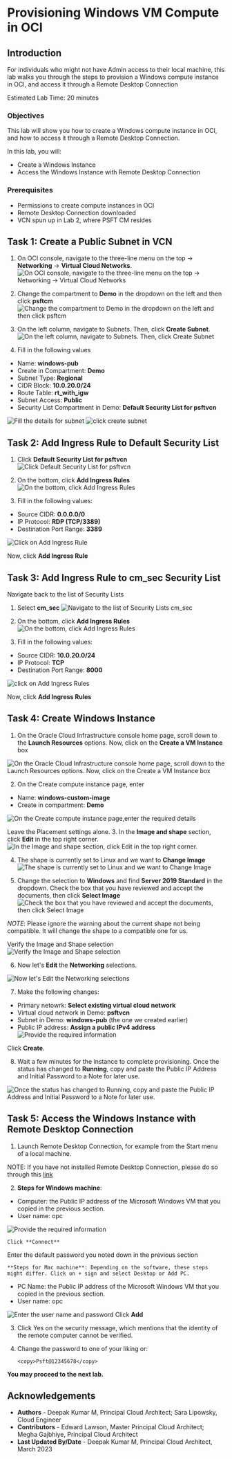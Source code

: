# Provisioning Windows VM Compute in OCI

## Introduction

For individuals who might not have Admin access to their local machine, this lab walks you through the steps to provision a Windows compute instance in OCI, and access it through a Remote Desktop Connection

Estimated Lab Time: 20 minutes

### Objectives

This lab will show you how to create a Windows compute instance in OCI, and how to access it through a Remote Desktop Connection.

In this lab, you will:
* Create a Windows Instance
* Access the Windows Instance with Remote Desktop Connection

### Prerequisites
- Permissions to create compute instances in OCI
- Remote Desktop Connection downloaded
- VCN spun up in Lab 2, where PSFT CM resides

## Task 1: Create a Public Subnet in VCN
1. On OCI console, navigate to the three-line menu on the top -> **Networking** -> **Virtual Cloud Networks**.
  ![On OCI console, navigate to the three-line menu on the top -> Networking -> Virtual Cloud Networks](./images/navvcn.png "")

2. Change the compartment to **Demo** in the dropdown on the left and then click **psftcm**
  ![Change the compartment to Demo in the dropdown on the left and then click psftcm](./images/psftvcn.png "")

3. On the left column, navigate to Subnets. Then, click **Create Subnet**.
  ![On the left column, navigate to Subnets. Then, click Create Subnet](./images/createsubnet.png "")

4. Fill in the following values
  * Name: **windows-pub**
  * Create in Compartment: **Demo**
  * Subnet Type: **Regional**
  * CIDR Block: **10.0.20.0/24**
  * Route Table: **rt\_with\_igw**
  * Subnet Access: **Public**
  * Security List Compartment in Demo: **Default Security List for psftvcn**

  ![Fill the details for subnet](./images/subsettings.png "")
  ![click create subnet](./images/subnetsettings.png "")

## Task 2: Add Ingress Rule to Default Security List


1. Click **Default Security List for psftvcn**
  ![Click Default Security List for psftvcn](./images/subspecs.png "")

2. On the bottom, click **Add Ingress Rules**
  ![On the bottom, click Add Ingress Rules](./images/addingress.png "")

3. Fill in the following values:
  * Source CIDR: **0.0.0.0/0**
  * IP Protocol: **RDP (TCP/3389)**
  * Destination Port Range: **3389**

  ![Click on Add Ingress Rule](./images/rdpingress.png "")

Now, click **Add Ingress Rule**

## Task 3: Add Ingress Rule to cm_sec Security List

Navigate back to the list of Security Lists
1. Select **cm_sec**
  ![Navigate to the list of Security Lists cm_sec](./images/9cmsec.png "")

2. On the bottom, click **Add Ingress Rules**
  ![On the bottom, click Add Ingress Rules](./images/addingress1.png "")

3. Fill in the following values:
  * Source CIDR: **10.0.20.0/24**
  * IP Protocol: **TCP**
  * Destination Port Range: **8000**

  ![click on Add Ingress Rules](./images/ingressdetails.png "")

Now, click **Add Ingress Rules**


## Task 4: Create Windows Instance

1. On the Oracle Cloud Infrastructure console home page, scroll down to the **Launch Resources** options. Now, click on the **Create a VM Instance** box

  ![On the Oracle Cloud Infrastructure console home page, scroll down to the Launch Resources options. Now, click on the Create a VM Instance box](./images/launchresources.png "") 

2. On the Create compute instance page, enter 
  * Name: **windows-custom-image**
  * Create in compartment: **Demo**

  ![On the Create compute instance page,enter the required details](./images/computename.png "") 

  Leave the Placement settings alone.
3. In the **Image and shape** section, click **Edit** in the top right corner. 
  ![In the Image and shape section, click Edit in the top right corner.](./images/editimage.png "")

4. The shape is currently set to Linux and we want to **Change Image**
  ![The shape is currently set to Linux and we want to Change Image](./images/changeimage.png "")

5. Change the selection to **Windows** and find **Server 2019 Standard** in the dropdown.
  Check the box that you have reviewed and accept the documents, then click **Select Image**
  ![Check the box that you have reviewed and accept the documents, then click Select Image](./images/selectwin.png "")

  *NOTE*: Please ignore the warning about the current shape not being compatible. It will change the shape to a compatible one for us.

  Verify the Image and Shape selection
  ![Verify the Image and Shape selection](./images/verifyimageshape.png "")

6. Now let's **Edit** the **Networking** selections.

  ![Now let's Edit the Networking selections](./images/editnetwork.png "") 

7. Make the following changes:
  * Primary netowrk: **Select existing virtual cloud network** 
  * Virtual cloud network in Demo: **psftvcn**
  * Subnet in Demo: **windows-pub** (the one we created earlier)
  * Public IP address: **Assign a public IPv4 address**
  ![Provide the required information](./images/networking.png "")

  Click **Create**.

8. Wait a few minutes for the instance to complete provisioning. Once the status has changed to **Running**, copy and paste the Public IP Address and Initial Password to a Note for later use.

  ![Once the status has changed to Running, copy and paste the Public IP Address and Initial Password to a Note for later use.](./images/details.png "")

## Task 5: Access the Windows Instance with Remote Desktop Connection

1. Launch Remote Desktop Connection, for example from the Start menu of a local machine.

  NOTE: If you have not installed Remote Desktop Connection, please do so through this [link](https://www.microsoft.com/en-us/p/microsoft-remote-desktop/9wzdncrfj3ps)

  

2. **Steps for Windows machine**: 
  * Computer: the Public IP address of the Microsoft Windows VM that you copied in the previous section. 
  * User name: opc

  ![Provide the required information](./images/pwin6.png "")

	Click **Connect**
  Enter the default password you noted down in the previous section 

	**Steps for Mac machine**: Depending on the software, these steps might differ. Click on + sign and select Desktop or Add PC.
  * PC Name: the Public IP address of the Microsoft Windows VM that you copied in the previous section. 
  * User name: opc
  

  ![Enter the user name and password](./images/gi1.png "")
  Click **Add**

3. Click Yes on the security message, which mentions that the identity of the remote computer cannot be verified.

4. Change the password to one of your liking or:

	```
	<copy>Psft@12345678</copy>
	```

**You may proceed to the next lab.**

## Acknowledgements
* **Authors** - Deepak Kumar M, Principal Cloud Architect; Sara Lipowsky, Cloud Engineer
* **Contributors** - Edward Lawson, Master Principal Cloud Architect; Megha Gajbhiye, Principal Cloud Architect
* **Last Updated By/Date** - Deepak Kumar M, Principal Cloud Architect, March 2023

